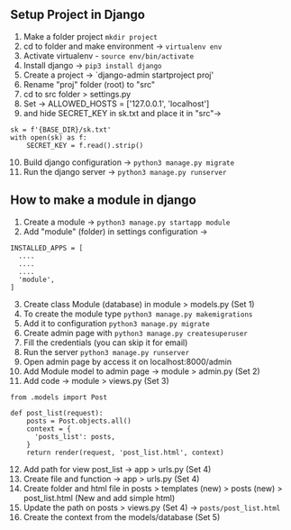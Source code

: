 ## Setup Project in Django

1. Make a folder project `mkdir project`
2. cd to folder and make environment -> `virtualenv env`
3. Activate virtualenv - `source env/bin/activate`
4. Install django -> `pip3 install django`
5. Create a project -> `django-admin startproject proj'
6. Rename "proj" folder (root) to "src"
7. cd to src folder > settings.py
8. Set -> ALLOWED_HOSTS = ['127.0.0.1', 'localhost']
9. and hide SECRET_KEY in sk.txt and place it in "src"-> 
```
sk = f'{BASE_DIR}/sk.txt'
with open(sk) as f:
    SECRET_KEY = f.read().strip()
```
10. Build django configuration -> `python3 manage.py migrate`
11. Run the django server -> `python3 manage.py runserver`

## How to make a module in django

1. Create a module -> `python3 manage.py startapp module`
2. Add "module" (folder) in settings configuration ->
```
INSTALLED_APPS = [
  ....
  ....
  ....
  'module',
]
```
3. Create class Module (database) in module > models.py (Set 1)
4. To create the module type `python3 manage.py makemigrations`
5. Add it to configuration `python3 manage.py migrate`
6. Create admin page with `python3 manage.py createsuperuser`
7. Fill the credentials (you can skip it for email)
8. Run the server `python3 manage.py runserver`
9. Open admin page by access it on localhost:8000/admin
10. Add Module model to admin page -> module > admin.py (Set 2)
11. Add code -> module > views.py (Set 3)
```
from .models import Post

def post_list(request):
    posts = Post.objects.all()
    context = {
      'posts_list': posts,
    }
    return render(request, 'post_list.html', context)
```
12. Add path for view post_list -> app > urls.py (Set 4)
13. Create file and function -> app > urls.py (Set 4)
14. Create folder and html file in posts > templates (new) > posts (new) > post_list.html (New and add simple html)
15. Update the path on posts > views.py (Set 4) -> `posts/post_list.html`
16. Create the context from the models/database (Set 5)